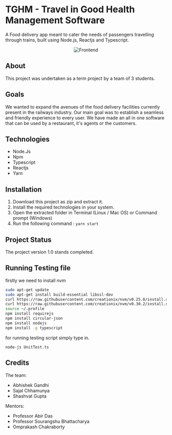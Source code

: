 # TGHM - Travel in Good Health Management Software

A Food delivery app meant to cater the needs of passengers travelling through trains, built using Node.js, Reactjs and Typescript.
<p align=center>
<img src="https://github.com/abhigandhi29/TGHM/blob/main/frontend_demo.gif" alt="Frontend">
  </p>

## About

This project was undertaken as a term project by a team of 3 students. 

## Goals

We wanted to expand the avenues of the food delivery facilities currently present in the railways industry. Our main goal was to establish a seamless and friendly experience to every user. We have made an all in one software that can be used by a restaurant, it's agents or the customers.

## Technologies

+ Node.Js
+ Npm
+ Typescript
+ Reactjs
+ Yarn

## Installation

1. Download this project as zip and extract it.
2. Install the required technologies in your system.
3. Open the extracted folder in Terminal (Linux / Mac OS) or Command prompt (Windows)
4. Run the following command : `yarn start`

## Project Status

The project version 1.0 stands completed.  

## Running Testing file

firstly we need to install nvm 

```bash
sudo apt-get update
sudo apt-get install build-essential libssl-dev
curl https://raw.githubusercontent.com/creationix/nvm/v0.25.0/install.sh | bash
curl https://raw.githubusercontent.com/creationix/nvm/v0.30.2/install.sh | bash
source ~/.profile
npm install requirejs
npm install circular-json
npm install nodejs
npm install -g typescript
```

for running testing script simply type in.

```
node-js UnitTest.ts
```



## Credits

The team:

* Abhishek Gandhi
* Sajal Chhamunya
* Shashvat Gupta

Mentors:

* Professor Abir Das
* Professor Sourangshu Bhattacharya
* Omprakash Chakraborty



